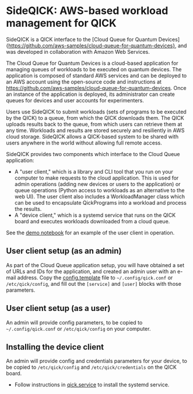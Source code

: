 # SideQICK: AWS-based workload management for QICK

SideQICK is a QICK interface to the [Cloud Queue for Quantum Devices]{https://github.com/aws-samples/cloud-queue-for-quantum-devices}, and was developed in collaboration with Amazon Web Services.

The Cloud Queue for Quantum Devices is a cloud-based application for managing queues of workloads to be executed on quantum devices.
The application is composed of standard AWS services and can be deployed to an AWS account using the open-source code and instructions at https://github.com/aws-samples/cloud-queue-for-quantum-devices.
Once an instance of the application is deployed, its administrator can create queues for devices and user accounts for experimenters.

Users use SideQICK to submit workloads (sets of programs to be executed by the QICK) to a queue, from which the QICK downloads them.
The QICK uploads results back to the queue, from which users can retrieve them at any time.
Workloads and results are stored securely and resiliently in AWS cloud storage.
SideQICK allows a QICK-based system to be shared with users anywhere in the world without allowing full remote access.

SideQICK provides two components which interface to the Cloud Queue application:
* A "user client," which is a library and CLI tool that you run on your computer to make requests to the cloud application. This is used for admin operations (adding new devices or users to the application) or queue operations (Python access to workloads as an alternative to the web UI). The user client also includes a WorkloadManager class which can be used to encapsulate QickPrograms into a workload and process the results.
* A "device client," which is a systemd service that runs on the QICK board and executes workloads downloaded from a cloud queue.

See the [demo notebook](aws_demo.ipynb) for an example of the user client in operation.

## User client setup (as an admin)
As part of the Cloud Queue application setup, you will have obtained a set of URLs and IDs for the application, and created an admin user with an e-mail address.
Copy the [config.template](config.template) file to `~/.config/qick.conf` or `/etc/qick/config`, and fill out the `[service]` and `[user]` blocks with those parameters.

## User client setup (as a user)
An admin will provide config parameters, to be copied to `~/.config/qick.conf` or `/etc/qick/config` on your computer.

## Installing the device client
An admin will provide config and credentials parameters for your device, to be copied to `/etc/qick/config` and `/etc/qick/credentials` on the QICK board.

* Follow instructions in [qick.service](qick.service) to install the systemd service.
